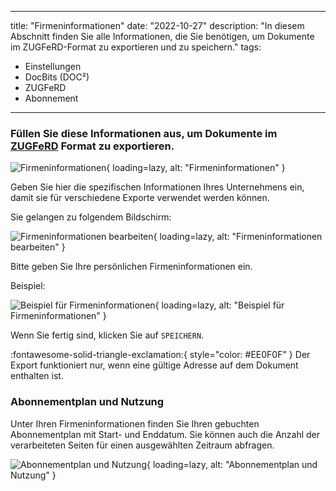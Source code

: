 
---
title: "Firmeninformationen"
date: "2022-10-27"
description: "In diesem Abschnitt finden Sie alle Informationen, die Sie benötigen, um Dokumente im ZUGFeRD-Format zu exportieren und zu speichern."
tags:
  - Einstellungen
  - DocBits (DOC²)
  - ZUGFeRD
  - Abonnement
---

### Füllen Sie diese Informationen aus, um Dokumente im [ZUGFeRD](/docbits/zugpferd/) Format zu exportieren.

![Firmeninformationen](/_images/docbits/Company_1.png){ loading=lazy, alt: "Firmeninformationen" }

Geben Sie hier die spezifischen Informationen Ihres Unternehmens ein, damit sie für verschiedene Exporte verwendet werden können.

Sie gelangen zu folgendem Bildschirm:

![Firmeninformationen bearbeiten](/_images/docbits/Company_2.png){ loading=lazy, alt: "Firmeninformationen bearbeiten" }

Bitte geben Sie Ihre persönlichen Firmeninformationen ein.

Beispiel:

![Beispiel für Firmeninformationen](/_images/docbits/Company_3.png){ loading=lazy, alt: "Beispiel für Firmeninformationen" }

Wenn Sie fertig sind, klicken Sie auf `SPEICHERN`.

:fontawesome-solid-triangle-exclamation:{ style="color: #EE0F0F" }
Der Export funktioniert nur, wenn eine gültige Adresse auf dem Dokument enthalten ist.

### Abonnementplan und Nutzung

Unter Ihren Firmeninformationen finden Sie Ihren gebuchten Abonnementplan mit Start- und Enddatum.
Sie können auch die Anzahl der verarbeiteten Seiten für einen ausgewählten Zeitraum abfragen.

![Abonnementplan und Nutzung](/_images/docbits/Subscription.png){ loading=lazy, alt: "Abonnementplan und Nutzung" }

